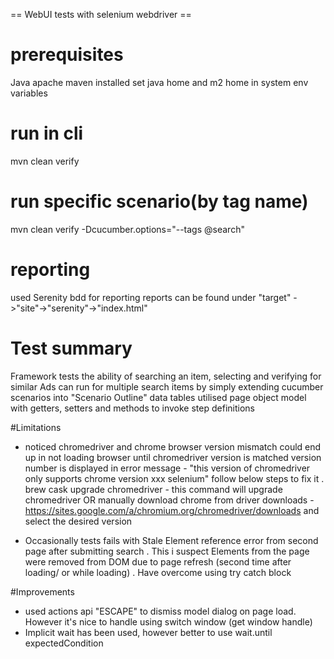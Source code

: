 
== WebUI tests with selenium webdriver  ==

# prerequisites
Java
apache maven installed
set java home and m2 home in system env variables


# run in cli
mvn clean verify

# run specific scenario(by tag name)
mvn clean verify -Dcucumber.options="--tags @search"

# reporting
used Serenity bdd for reporting
reports can be found under "target" ->"site"->"serenity"->"index.html"

# Test summary
Framework tests the ability of searching an item, selecting and verifying for similar Ads
can run for multiple search items by simply extending cucumber scenarios into "Scenario Outline" data tables
utilised page object model with getters, setters and methods to invoke step definitions

#Limitations
- noticed chromedriver and chrome browser version mismatch could end up in not loading browser until chromedriver version is matched
  version number is displayed in error message - "this version of chromedriver only supports chrome version xxx selenium"
  follow below steps to fix it
  . brew cask upgrade chromedriver - this command will upgrade chromedriver
  OR 
  manually download chrome from driver downloads - https://sites.google.com/a/chromium.org/chromedriver/downloads
  and select the desired version
   
- Occasionally tests fails with Stale Element reference error from second page after submitting search
  . This i suspect Elements from the page were removed from DOM due to page refresh (second time after loading/ or while loading)
  . Have overcome using try catch block 
  

#Improvements
- used actions api "ESCAPE" to dismiss model dialog on page load. However it's nice to handle using switch window (get window handle)
- Implicit wait has been used, however better to use wait.until expectedCondition

